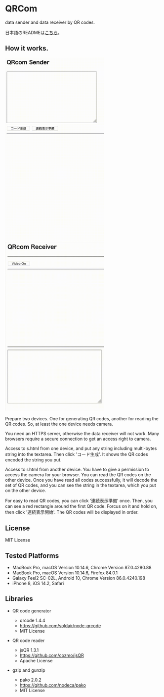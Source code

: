 QRCom
=====

data sender and data receiver by QR codes.

日本語のREADMEは[こちら](README.ja.md)。

## How it works.

<img alt="video of a sample for the sender side" src="sample/sample-s.gif" width="320">
<img alt="video of a sample for the receiver side" src="sample/sample-r.gif" width="320">

Prepare two devices.  One for generating QR codes, another for reading the QR codes.
So, at least the one device needs camera.

You need an HTTPS server, otherwise the data receiver will not work.
Many browsers require a secure connection to get an access right to camera.

Access to s.html from one device,
and put any string including multi-bytes string into the textarea.
Then click 'コード生成'.  It shows the QR codes encoded the string you put.

Access to r.html from another device.
You have to give a permission to access the camera for your browser.
You can read the QR codes on the other device.
Once you have read all codes successfully,
it will decode the set of QR codes,
and you can see the string in the textarea,
which you put on the other device.

For easy to read QR codes, you can click '連続表示準備' once.
Then, you can see a red rectangle around the first QR code.
Forcus on it and hold on, then click '連続表示開始'.
The QR codes will be displayed in order.

## License

MIT License

## Tested Platforms

- MacBook Pro, macOS Version 10.14.6, Chrome Version 87.0.4280.88
- MacBook Pro, macOS Version 10.14.6, Firefox 84.0.1
- Galaxy Feel2 SC-02L, Android 10, Chrome Version 86.0.4240.198
- iPhone 8, iOS 14.2, Safari

## Libraries

- QR code generator
    + qrcode 1.4.4
    + https://github.com/soldair/node-qrcode
    + MIT License

- QR code reader
    + jsQR 1.3.1
    + https://github.com/cozmo/jsQR
    + Apache License

- gzip and gunzip
    + pako 2.0.2
    + https://github.com/nodeca/pako
    + MIT License

